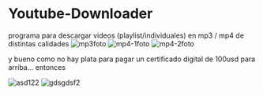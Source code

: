 # Youtube-Downloader
programa para descargar videos (playlist/individuales) en mp3 / mp4 de distintas calidades
![mp3foto](https://github.com/Yungblut/Youtube-Downloader/assets/16170202/78aad2c0-680a-4737-b982-70640ef88399)
![mp4-1foto](https://github.com/Yungblut/Youtube-Downloader/assets/16170202/2edd6a65-1133-41d5-9aeb-51c293e56967)
![mp4-2foto](https://github.com/Yungblut/Youtube-Downloader/assets/16170202/2ef0401d-1474-480a-b960-52edbf8751d2)

y bueno como no hay plata para pagar un certificado digital de 100usd para arriba... entonces

![asd122](https://github.com/Yungblut/Youtube-Downloader/assets/16170202/0e7f0069-d857-405f-93af-8b868eb01a21)
![gdsgdsf2](https://github.com/Yungblut/Youtube-Downloader/assets/16170202/83f672e2-0bf3-4e8b-8ebd-87e3471eaf01)
